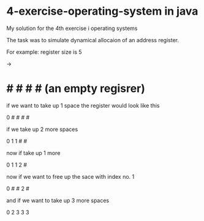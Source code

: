 # 4-exercise-operating-system in java

My solution for the 4th exercise i operating systems

The task was to simulate dynamical allocaion of an address register.

For example: register size is 5

->
# # # # # (an empty regisrer)

if we want to take up 1 space the register would look like this

0 # # # # 

if we take up 2 more spaces

0 1 1 # #

now if take up 1 more

0 1 1 2 #

now if we want to free up the sace with index no. 1

0 # # 2 #

and if we want to take up 3 more spaces 

0 2 3 3 3 
